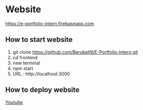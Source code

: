 # **Website**
https://e-portfolio-intern.firebaseapp.com

## **How to start website**
1. git clone https://github.com/Berubell9/E-Portfolio-Intern.git
2. cd frontend
3. new terminal
4. npm start
5. URL : http://localhost:3000

## **How to deploy website**
[Youtube](https://www.youtube.com/watch?v=B7cUCfM4Wg4)
